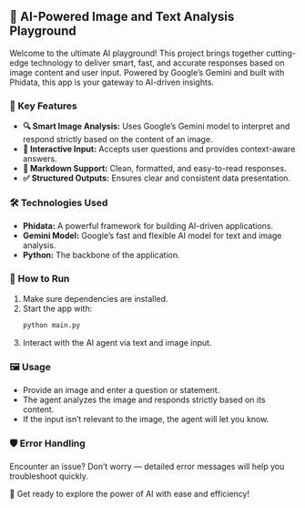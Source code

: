 ## 🚀 AI-Powered Image and Text Analysis Playground

Welcome to the ultimate AI playground! This project brings together cutting-edge technology to deliver smart, fast, and accurate responses based on image content and user input. Powered by Google’s Gemini and built with Phidata, this app is your gateway to AI-driven insights.

### 🌟 Key Features
- **🔍 Smart Image Analysis:** Uses Google’s Gemini model to interpret and respond strictly based on the content of an image.
- **💬 Interactive Input:** Accepts user questions and provides context-aware answers.
- **📝 Markdown Support:** Clean, formatted, and easy-to-read responses.
- **✅ Structured Outputs:** Ensures clear and consistent data presentation.

### 🛠️ Technologies Used
- **Phidata:** A powerful framework for building AI-driven applications.
- **Gemini Model:** Google’s fast and flexible AI model for text and image analysis.
- **Python:** The backbone of the application.

### 🚀 How to Run
1. Make sure dependencies are installed.
2. Start the app with:
   ```bash
   python main.py
   ```
3. Interact with the AI agent via text and image input.

### 🖼️ Usage
- Provide an image and enter a question or statement.
- The agent analyzes the image and responds strictly based on its content.
- If the input isn’t relevant to the image, the agent will let you know.

### 🛡️ Error Handling
Encounter an issue? Don’t worry — detailed error messages will help you troubleshoot quickly.

🎉 Get ready to explore the power of AI with ease and efficiency!
